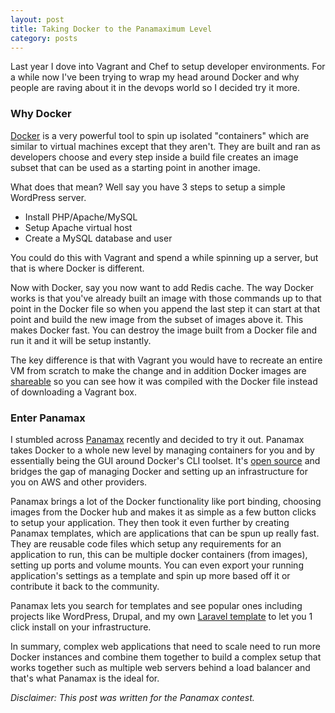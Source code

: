 ```yaml
---
layout: post
title: Taking Docker to the Panamaximum Level
category: posts
---
```


Last year I dove into Vagrant and Chef to setup developer environments. For a while now I've been trying to wrap my head around Docker and why people are raving about it in the devops world so I decided try it more.

### Why Docker

[Docker](http://docker.com) is a very powerful tool to spin up isolated "containers" which are similar to virtual machines except that they aren't. They are built and ran as developers choose and every step inside a build file creates an image subset that can be used as a starting point in another image.

What does that mean? Well say you have 3 steps to setup a simple WordPress server.

* Install PHP/Apache/MySQL
* Setup Apache virtual host
* Create a MySQL database and user

You could do this with Vagrant and spend a while spinning up a server, but that is where Docker is different.

Now with Docker, say you now want to add Redis cache. The way Docker works is that you've already built an image with those commands up to that point in the Docker file so when you append the last step it can start at that point and build the new image from the subset of images above it. This makes Docker fast. You can destroy the image built from a Docker file and run it and it will be setup instantly.

The key difference is that with Vagrant you would have to recreate an entire VM from scratch to make the change and in addition Docker images are [shareable](https://registry.hub.docker.com/) so you can see how it was compiled with the Docker file instead of downloading a Vagrant box.

### Enter Panamax

I stumbled across [Panamax](http://panamax.io) recently and decided to try it out. Panamax takes Docker to a whole new level by managing containers for you and by essentially being the GUI around Docker's CLI toolset. It's [open source](https://github.com/CenturyLinkLabs/panamax-ui) and bridges the gap of managing Docker and setting up an infrastructure for you on AWS and other providers.

Panamax brings a lot of the Docker functionality like port binding, choosing images from the Docker hub and makes it as simple as a few button clicks to setup your application. They then took it even further by creating Panamax templates, which are applications that can be spun up really fast. They are reusable code files which setup any requirements for an application to run, this can be multiple docker containers (from images), setting up ports and volume mounts. You can even export your running application's settings as a template and spin up more based off it or contribute it back to the community.

Panamax lets you search for templates and see popular ones including projects like WordPress, Drupal, and my own [Laravel template](http://github.com/dmyers/panamax-contest-templates) to let you 1 click install on your infrastructure.

In summary, complex web applications that need to scale need to run more Docker instances and combine them together to build a complex setup that works together such as multiple web servers behind a load balancer and that's what Panamax is the ideal for.

*Disclaimer: This post was written for the Panamax contest.*
